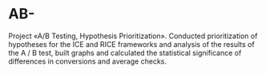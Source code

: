 # AB-
Project «A/B Testing, Hypothesis Prioritization». Conducted prioritization of hypotheses for the ICE and RICE frameworks and analysis of the results of the A / B test, built graphs and calculated the statistical significance of differences in conversions and average checks.
